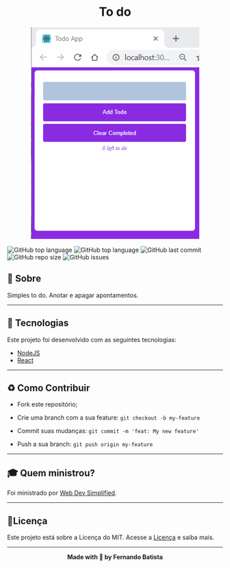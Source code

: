 <h1 align="center">To do</h1>
<p align="center">
<img src="./.github/todoapp.gif"/>
</p>



![GitHub top language](https://img.shields.io/github/languages/count/Nandosbx/todo-react) 
![GitHub top language](https://img.shields.io/github/languages/top/Nandosbx/todo-react) ![GitHub last commit](https://img.shields.io/github/last-commit/Nandosbx/todo-react) ![GitHub repo size](https://img.shields.io/github/repo-size/Nandosbx/todo-react) ![GitHub issues](https://img.shields.io/github/issues/Nandosbx/todo-react)


  

<h2>📖 Sobre</h2>

 Simples to do. Anotar e apagar apontamentos.

------------

<h2>🚀 Tecnologias</h2>

Este projeto foi desenvolvido com as seguintes tecnologias:
- [NodeJS](https://nodejs.org/en/ "NodeJs")
- [React](https://reactjs.org/ "React")


------------

<h2>♻️ Como Contribuir</h2>

- Fork este repositório;

- Crie uma branch com a sua feature: `git checkout -b my-feature`

- Commit suas mudanças: `git commit -m 'feat: My new feature'`

- Push a sua branch: `git push origin my-feature`

------------

<h2>🎓 Quem ministrou?</h2>
Foi ministrado por <a href="https://courses.webdevsimplified.com/">Web Dev Simplified</a>.

------------


<h2>📃Licença</h2>

Este projeto está sobre a Licença do MIT. Acesse a <a href="https://github.com/Nandosbx/Chat-App/blob/master/LICENSE.md">Licença</a> e saiba mais.

------------


<footer align="center">
 <strong align="center">Made with 💜 by Fernando Batista</strong>
</footer>